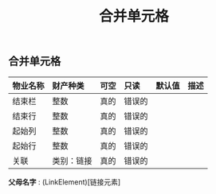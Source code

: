 ﻿---
title: 合并单元格
second_title: Aspose.Cells Cloud Documen
type: docs
url: /zh/specification/model/mergedcell/
description: Aspose.Cells 云模型规范：MergedCell。轻松处理 Excel 和其他电子表格文档，具有打开、生成、编辑、拆分、合并、比较和转换等功能
weight: 50
---
## **合并单元格**

 

|物业名称|财产种类|可空|只读|默认值|描述|
|:- |:- |:- |:- |:- |:- |
|结束栏|整数|真的|错误的|||
|结束行|整数|真的|错误的|||
|起始列|整数|真的|错误的|||
|起始行|整数|真的|错误的|||
|关联|类别：链接|真的|错误的|||

**父母名字** : (LinkElement)[链接元素]